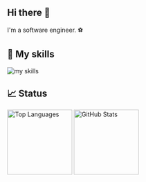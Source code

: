 ## Hi there 👋

I'm a software engineer. ⚽️

## 🌱 My skills

<img alt="my skills" src="https://skillicons.dev/icons?theme=light&perline=8&i=ts,js,html,css,react,nextjs,tailwind,supabase,python,aws,azure,git,github,githubactions" />


## 📈 Status

<p align="left"> 
  <img alt="Top Languages" height="150px" src="https://github-readme-stats.vercel.app/api/top-langs/?username=uraaaa24&layout=compact&show_icons=true" />
  <img alt="GitHub Stats" height="150px" src="https://github-readme-stats.vercel.app/api?username=uraaaa24" />
</p>

